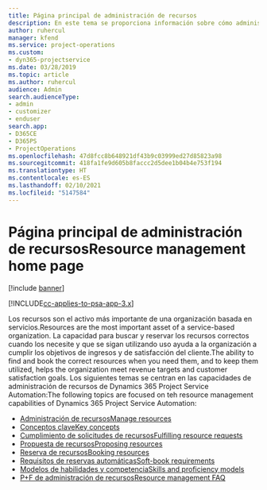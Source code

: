 ```yaml
---
title: Página principal de administración de recursos
description: En este tema se proporciona información sobre cómo administrar recursos.
author: ruhercul
manager: kfend
ms.service: project-operations
ms.custom:
- dyn365-projectservice
ms.date: 03/28/2019
ms.topic: article
ms.author: ruhercul
audience: Admin
search.audienceType:
- admin
- customizer
- enduser
search.app:
- D365CE
- D365PS
- ProjectOperations
ms.openlocfilehash: 47d8fcc8b648921df43b9c03999ed27d85823a98
ms.sourcegitcommit: 418fa1fe9d605b8faccc2d5dee1b04b4e753f194
ms.translationtype: HT
ms.contentlocale: es-ES
ms.lasthandoff: 02/10/2021
ms.locfileid: "5147584"
---
```

# <a name="resource-management-home-page"></a><span data-ttu-id="664c9-103">Página principal de administración de recursos</span><span class="sxs-lookup"><span data-stu-id="664c9-103">Resource management home page</span></span>

[!include [banner](../includes/psa-now-project-operations.md)]

[!INCLUDE[cc-applies-to-psa-app-3.x](../includes/cc-applies-to-psa-app-3x.md)]

<span data-ttu-id="664c9-104">Los recursos son el activo más importante de una organización basada en servicios.</span><span class="sxs-lookup"><span data-stu-id="664c9-104">Resources are the most important asset of a service-based organization.</span></span> <span data-ttu-id="664c9-105">La capacidad para buscar y reservar los recursos correctos cuando los necesite y que se sigan utilizando uso ayuda a la organización a cumplir los objetivos de ingresos y de satisfacción del cliente.</span><span class="sxs-lookup"><span data-stu-id="664c9-105">The ability to find and book the correct resources when you need them, and to keep them utilized, helps the organization meet revenue targets and customer satisfaction goals.</span></span> <span data-ttu-id="664c9-106">Los siguientes temas se centran en las capacidades de administración de recursos de Dynamics 365 Project Service Automation:</span><span class="sxs-lookup"><span data-stu-id="664c9-106">The following topics are focused on teh resource management capabilities of Dynamics 365 Project Service Automation:</span></span>

- [<span data-ttu-id="664c9-107">Administración de recursos</span><span class="sxs-lookup"><span data-stu-id="664c9-107">Manage resources</span></span>](manage-resources.md)
- [<span data-ttu-id="664c9-108">Conceptos clave</span><span class="sxs-lookup"><span data-stu-id="664c9-108">Key concepts</span></span>](reports-key-concepts.md)
- [<span data-ttu-id="664c9-109">Cumplimiento de solicitudes de recursos</span><span class="sxs-lookup"><span data-stu-id="664c9-109">Fulfilling resource requests</span></span>](resource-management-fulfill-requests.md)
- [<span data-ttu-id="664c9-110">Propuesta de recursos</span><span class="sxs-lookup"><span data-stu-id="664c9-110">Proposing resources</span></span>](resource-management-propose-resources.md)
- [<span data-ttu-id="664c9-111">Reserva de recursos</span><span class="sxs-lookup"><span data-stu-id="664c9-111">Booking resources</span></span>](resource-management-book-resources-scheduleboard.md)
- [<span data-ttu-id="664c9-112">Requisitos de reservas automáticas</span><span class="sxs-lookup"><span data-stu-id="664c9-112">Soft-book requirements</span></span>](resource-management-softbook-requirements.md)
- [<span data-ttu-id="664c9-113">Modelos de habilidades y competencia</span><span class="sxs-lookup"><span data-stu-id="664c9-113">Skills and proficiency models</span></span>](resource-management-skills-proficiency.md)
- [<span data-ttu-id="664c9-114">P+F de administración de recursos</span><span class="sxs-lookup"><span data-stu-id="664c9-114">Resource management FAQ</span></span>](resource-management-faq.md)
